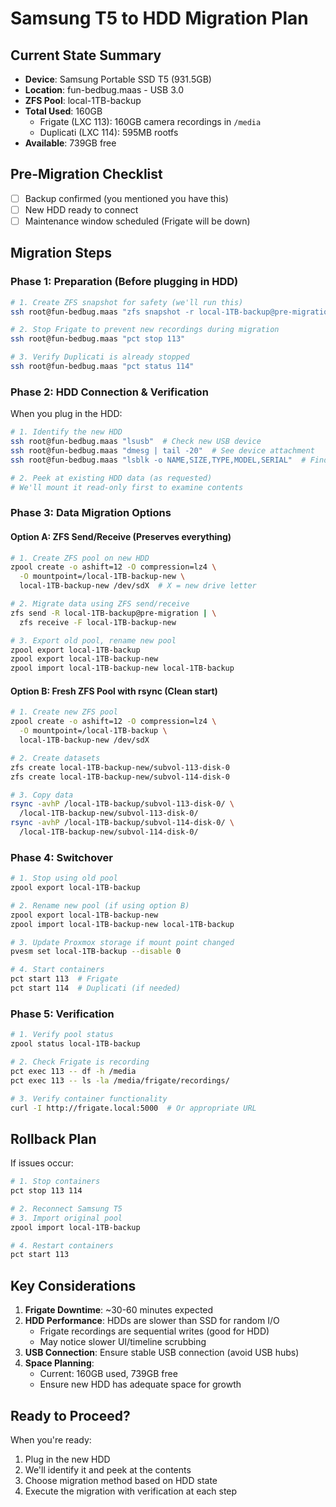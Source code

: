 # Samsung T5 to HDD Migration Plan

## Current State Summary
- **Device**: Samsung Portable SSD T5 (931.5GB)
- **Location**: fun-bedbug.maas - USB 3.0
- **ZFS Pool**: local-1TB-backup
- **Total Used**: 160GB
  - Frigate (LXC 113): 160GB camera recordings in `/media`
  - Duplicati (LXC 114): 595MB rootfs
- **Available**: 739GB free

## Pre-Migration Checklist
- [ ] Backup confirmed (you mentioned you have this)
- [ ] New HDD ready to connect
- [ ] Maintenance window scheduled (Frigate will be down)

## Migration Steps

### Phase 1: Preparation (Before plugging in HDD)
```bash
# 1. Create ZFS snapshot for safety (we'll run this)
ssh root@fun-bedbug.maas "zfs snapshot -r local-1TB-backup@pre-migration-$(date +%Y%m%d)"

# 2. Stop Frigate to prevent new recordings during migration
ssh root@fun-bedbug.maas "pct stop 113"

# 3. Verify Duplicati is already stopped
ssh root@fun-bedbug.maas "pct status 114"
```

### Phase 2: HDD Connection & Verification
When you plug in the HDD:
```bash
# 1. Identify the new HDD
ssh root@fun-bedbug.maas "lsusb"  # Check new USB device
ssh root@fun-bedbug.maas "dmesg | tail -20"  # See device attachment
ssh root@fun-bedbug.maas "lsblk -o NAME,SIZE,TYPE,MODEL,SERIAL"  # Find device name

# 2. Peek at existing HDD data (as requested)
# We'll mount it read-only first to examine contents
```

### Phase 3: Data Migration Options

#### Option A: ZFS Send/Receive (Preserves everything)
```bash
# 1. Create ZFS pool on new HDD
zpool create -o ashift=12 -O compression=lz4 \
  -O mountpoint=/local-1TB-backup-new \
  local-1TB-backup-new /dev/sdX  # X = new drive letter

# 2. Migrate data using ZFS send/receive
zfs send -R local-1TB-backup@pre-migration | \
  zfs receive -F local-1TB-backup-new

# 3. Export old pool, rename new pool
zpool export local-1TB-backup
zpool export local-1TB-backup-new
zpool import local-1TB-backup-new local-1TB-backup
```

#### Option B: Fresh ZFS Pool with rsync (Clean start)
```bash
# 1. Create new ZFS pool
zpool create -o ashift=12 -O compression=lz4 \
  -O mountpoint=/local-1TB-backup \
  local-1TB-backup-new /dev/sdX

# 2. Create datasets
zfs create local-1TB-backup-new/subvol-113-disk-0
zfs create local-1TB-backup-new/subvol-114-disk-0

# 3. Copy data
rsync -avhP /local-1TB-backup/subvol-113-disk-0/ \
  /local-1TB-backup-new/subvol-113-disk-0/
rsync -avhP /local-1TB-backup/subvol-114-disk-0/ \
  /local-1TB-backup-new/subvol-114-disk-0/
```

### Phase 4: Switchover
```bash
# 1. Stop using old pool
zpool export local-1TB-backup

# 2. Rename new pool (if using option B)
zpool export local-1TB-backup-new
zpool import local-1TB-backup-new local-1TB-backup

# 3. Update Proxmox storage if mount point changed
pvesm set local-1TB-backup --disable 0

# 4. Start containers
pct start 113  # Frigate
pct start 114  # Duplicati (if needed)
```

### Phase 5: Verification
```bash
# 1. Verify pool status
zpool status local-1TB-backup

# 2. Check Frigate is recording
pct exec 113 -- df -h /media
pct exec 113 -- ls -la /media/frigate/recordings/

# 3. Verify container functionality
curl -I http://frigate.local:5000  # Or appropriate URL
```

## Rollback Plan
If issues occur:
```bash
# 1. Stop containers
pct stop 113 114

# 2. Reconnect Samsung T5
# 3. Import original pool
zpool import local-1TB-backup

# 4. Restart containers
pct start 113
```

## Key Considerations
1. **Frigate Downtime**: ~30-60 minutes expected
2. **HDD Performance**: HDDs are slower than SSD for random I/O
   - Frigate recordings are sequential writes (good for HDD)
   - May notice slower UI/timeline scrubbing
3. **USB Connection**: Ensure stable USB connection (avoid USB hubs)
4. **Space Planning**: 
   - Current: 160GB used, 739GB free
   - Ensure new HDD has adequate space for growth

## Ready to Proceed?
When you're ready:
1. Plug in the new HDD
2. We'll identify it and peek at the contents
3. Choose migration method based on HDD state
4. Execute the migration with verification at each step